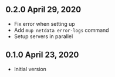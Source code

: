 ## 0.2.0 April 29, 2020

- Fix error when setting up
- Add `mup netdata error-logs` command
- Setup servers in parallel

## 0.1.0 April 23, 2020

- Initial version
